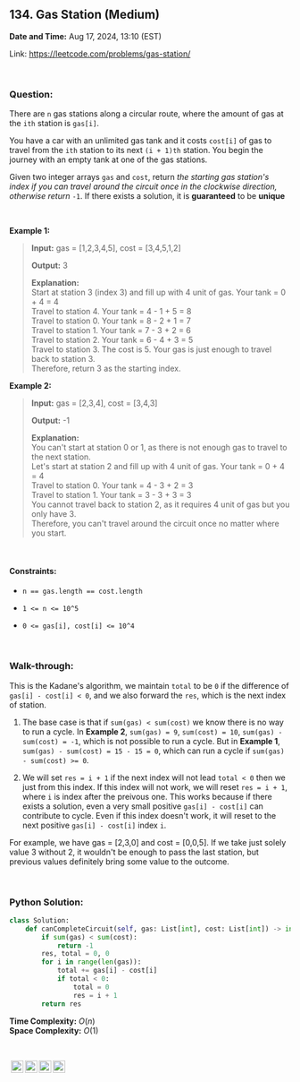 ## 134. Gas Station (Medium)
**Date and Time:** Aug 17, 2024, 13:10 (EST)

Link: https://leetcode.com/problems/gas-station/

<br>

### Question:
There are `n` gas stations along a circular route, where the amount of gas at the `ith` station is `gas[i]`.

You have a car with an unlimited gas tank and it costs `cost[i]` of gas to travel from the `ith` station to its next `(i + 1)th` station. You begin the journey with an empty tank at one of the gas stations.

Given two integer arrays `gas` and `cost`, return _the starting gas station's index if you can travel around the circuit once in the clockwise direction, otherwise return_ `-1`. If there exists a solution, it is **guaranteed** to be **unique**

<br>

**Example 1:**
> **Input:** gas = [1,2,3,4,5], cost = [3,4,5,1,2]
> 
> **Output:** 3
>
> **Explanation:** <br>
> Start at station 3 (index 3) and fill up with 4 unit of gas. Your tank = 0 + 4 = 4 <br>
> Travel to station 4. Your tank = 4 - 1 + 5 = 8 <br>
> Travel to station 0. Your tank = 8 - 2 + 1 = 7 <br>
> Travel to station 1. Your tank = 7 - 3 + 2 = 6 <br>
> Travel to station 2. Your tank = 6 - 4 + 3 = 5 <br>
> Travel to station 3. The cost is 5. Your gas is just enough to travel back to station 3. <br>
> Therefore, return 3 as the starting index.

**Example 2:**
> **Input:** gas = [2,3,4], cost = [3,4,3]
> 
> **Output:** -1
>
> **Explanation:** <br>
> You can't start at station 0 or 1, as there is not enough gas to travel to the next station. <br>
> Let's start at station 2 and fill up with 4 unit of gas. Your tank = 0 + 4 = 4 <br>
> Travel to station 0. Your tank = 4 - 3 + 2 = 3 <br>
> Travel to station 1. Your tank = 3 - 3 + 3 = 3 <br>
> You cannot travel back to station 2, as it requires 4 unit of gas but you only have 3. <br>
> Therefore, you can't travel around the circuit once no matter where you start.

<br>

#### Constraints:
* `n == gas.length == cost.length`

* `1 <= n <= 10^5`

* `0 <= gas[i], cost[i] <= 10^4`

<br>

### Walk-through: 
This is the Kadane's algorithm, we maintain `total` to be `0` if the difference of `gas[i] - cost[i] < 0`, and we also forward the `res`, which is the next index of station.

1. The base case is that if `sum(gas) < sum(cost)` we know there is no way to run a cycle. In **Example 2**, `sum(gas) = 9`, `sum(cost) = 10`, `sum(gas) - sum(cost) = -1`, which is not possible to run a cycle. But in **Example 1**, `sum(gas) - sum(cost) = 15 - 15 = 0`, which can run a cycle if `sum(gas) - sum(cost) >= 0`.

2. We will set `res = i + 1` if the next index will not lead `total < 0` then we just from this index. If this index will not work, we will reset `res = i + 1`, where `i` is index after the preivous one. This works because if there exists a solution, even a very small positive `gas[i] - cost[i]` can contribute to cycle. Even if this index doesn't work, it will reset to the next positive `gas[i] - cost[i]` index `i`.

For example, we have gas = [2,3,0] and cost = [0,0,5]. If we take just solely value 3 without 2, it wouldn't be enough to pass the last station, but previous values definitely bring some value to the outcome.

<br>

### Python Solution:
```python
class Solution:
    def canCompleteCircuit(self, gas: List[int], cost: List[int]) -> int:
        if sum(gas) < sum(cost):
            return -1
        res, total = 0, 0
        for i in range(len(gas)):
            total += gas[i] - cost[i]
            if total < 0:
                total = 0
                res = i + 1
        return res
```
**Time Complexity:** $O(n)$ <br>
**Space Complexity:** $O(1)$

<br>

<img style="height:22px!important;margin-left:3px;vertical-align:text-bottom;" src="https://mirrors.creativecommons.org/presskit/icons/cc.svg?ref=chooser-v1" alt="CC BY-NC-SA" title="CC BY-NC-SA"><img style="height:22px!important;margin-left:3px;vertical-align:text-bottom;" src="https://mirrors.creativecommons.org/presskit/icons/by.svg?ref=chooser-v1" alt="BY: credit must be given to the creator" title="BY: credit must be given to the creator"><img style="height:22px!important;margin-left:3px;vertical-align:text-bottom;" src="https://mirrors.creativecommons.org/presskit/icons/nc.svg?ref=chooser-v1" alt="NC: Only noncommercial uses of the work are permitted" title="NC: Only noncommercial uses of the work are permitted"><img style="height:22px!important;margin-left:3px;vertical-align:text-bottom;" src="https://mirrors.creativecommons.org/presskit/icons/sa.svg?ref=chooser-v1" alt="SA: Adaptations must be shared under the same terms" title="SA: Adaptations must be shared under the same terms">